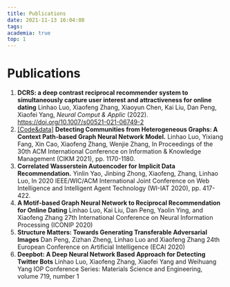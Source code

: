 ```yaml
---
title: Publications
date: 2021-11-13 16:04:08
tags:
academia: true
top: 1
---
```


# Publications

1. **DCRS: a deep contrast reciprocal recommender system to simultaneously capture user interest and attractiveness for online dating** Linhao Luo, Xiaofeng Zhang, Xiaoyun Chen, Kai Liu, Dan Peng, Xiaofei Yang, *Neural Comput & Applic* (2022). https://doi.org/10.1007/s00521-021-06749-2
2. [\[Code&data\]](https://github.com/RManLuo/CP-GNN) **Detecting Communities from Heterogeneous Graphs: A Context Path-based Graph Neural Network Model.** Linhao Luo, Yixiang Fang, Xin Cao, Xiaofeng Zhang, Wenjie Zhang, In Proceedings of the 30th ACM International Conference on Information & Knowledge Management (CIKM 2021), pp. 1170-1180. 
3. **Correlated Wasserstein Autoencoder for Implicit Data Recommendation.** Yinlin Yao, Jinbing Zhong, Xiaofeng, Zhang, Linhao Luo, In 2020 IEEE/WIC/ACM International Joint Conference on Web Intelligence and Intelligent Agent Technology (WI-IAT 2020), pp. 417-422.
4. **A Motif-based Graph Neural Network to Reciprocal Recommendation for Online Dating** Linhao Luo, Kai Liu, Dan Peng, Yaolin Ying, and Xiaofeng Zhang 27th International Conference on Neural Information Processing (ICONIP 2020) 
5. **Structure Matters: Towards Generating Transferable Adversarial Images** Dan Peng, Zizhan Zheng, Linhao Luo and Xiaofeng Zhang 24th European Conference on Artificial Intelligence (ECAI 2020)
5. **Deepbot: A Deep Neural Network Based Approach for Detecting Twitter Bots** Linhao Luo, Xiaofeng Zhang, Xiaofei Yang and Weihuang Yang IOP Conference Series: Materials Science and Engineering, volume 719, number 1